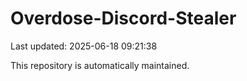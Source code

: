 # Overdose-Discord-Stealer

Last updated: 2025-06-18 09:21:38

This repository is automatically maintained.

